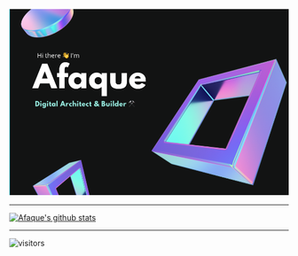 <img src="https://github.com/afaquejam/afaquejam/blob/main/github-profile-banner.png"/>

---
[![Afaque's github stats](https://github-readme-stats.vercel.app/api?username=afaquejam)](https://github.com/anuraghazra/github-readme-stats)

---
![visitors](https://visitor-badge.glitch.me/badge?page_id=page.id)
